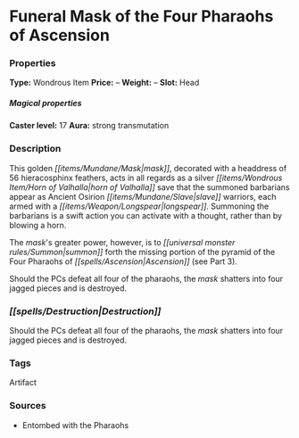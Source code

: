 ﻿---
Title: "Funeral Mask of the Four Pharaohs of Ascension"
Type: "Wondrous Item"
Price: "–"
Weight: "–"
Slot: "Head"
Caster level: "17"
Aura: "strong transmutation"
Description: |
  "This golden mask, decorated with a headdress of 56 hieracosphinx feathers, acts in all regards as a _silver horn of Valhalla_ save that the summoned barbarians appear as Ancient Osirion slave warriors, each armed with a longspear. Summoning the barbarians is a swift action you can activate with a thought, rather than by blowing a horn.
  The mask's greater power, however, is to summon forth the missing portion of the pyramid of the Four Pharaohs of Ascension (see Part 3).
  Should the PCs defeat all four of the pharaohs, the mask shatters into four jagged pieces and is destroyed."
Destruction: |
  "Should the PCs defeat all four of the pharaohs, the mask shatters into four jagged pieces and is destroyed."
Sources: "['Entombed with the Pharaohs']"
---

# Funeral Mask of the Four Pharaohs of Ascension

### Properties

**Type:** Wondrous Item **Price:** – **Weight:** – **Slot:** Head

##### Magical properties

**Caster level:** 17 **Aura:** strong transmutation

### Description

This golden _[[items/Mundane/Mask|mask]]_, decorated with a headdress of 56 hieracosphinx feathers, acts in all regards as a silver _[[items/Wondrous Item/Horn of Valhalla|horn of Valhalla]]_ save that the summoned barbarians appear as Ancient Osirion _[[items/Mundane/Slave|slave]]_ warriors, each armed with a _[[items/Weapon/Longspear|longspear]]_. Summoning the barbarians is a swift action you can activate with a thought, rather than by blowing a horn.

The _mask_'s greater power, however, is to _[[universal monster rules/Summon|summon]]_ forth the missing portion of the pyramid of the Four Pharaohs of _[[spells/Ascension|Ascension]]_ (see Part 3).

Should the PCs defeat all four of the pharaohs, the _mask_ shatters into four jagged pieces and is destroyed.

### _[[spells/Destruction|Destruction]]_

Should the PCs defeat all four of the pharaohs, the _mask_ shatters into four jagged pieces and is destroyed.

### Tags

Artifact

### Sources

* Entombed with the Pharaohs